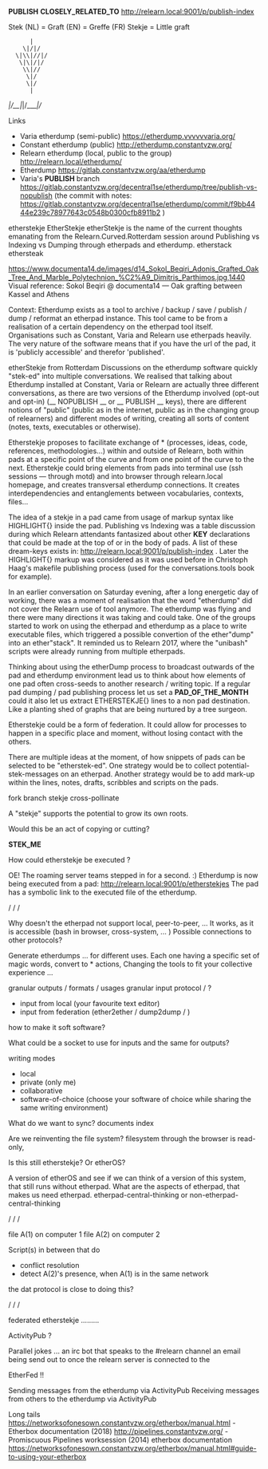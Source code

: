 __PUBLISH__
__CLOSELY_RELATED_TO__ http://relearn.local:9001/p/publish-index

Stek (NL) = Graft (EN) = Greffe (FR)
Stekje = Little graft

	      |
	    \|/|/
	  \|\\|//|/
	   \|\|/|/
	    \\|//
	     \|/
	     \|/
	      |
  _\|/__|_\|/____\|/_

Links
* Varia etherdump (semi-public) https://etherdump.vvvvvvaria.org/
* Constant etherdump (public) http://etherdump.constantvzw.org/
* Relearn etherdump (local, public to the group) http://relearn.local/etherdump/
* Etherdump https://gitlab.constantvzw.org/aa/etherdump
* Varia's __PUBLISH__ branch https://gitlab.constantvzw.org/decentral1se/etherdump/tree/publish-vs-nopublish 
	(the commit with notes: https://gitlab.constantvzw.org/decentral1se/etherdump/commit/f9bb4444e239c78977643c0548b0300cfb8911b2 )

         
etherstekje
EtherStekje
etherStekje is the name of the current thoughts emanating from the Relearn.Curved.Rotterdam session around Publishing vs Indexing vs Dumping through etherpads and etherdump.
etherstack
ethersteak

https://www.documenta14.de/images/d14_Sokol_Beqiri_Adonis_Grafted_Oak_Tree_And_Marble_Polytechnion_%C2%A9_Dimitris_Parthimos.jpg,1440
Visual reference: Sokol Beqiri @ documenta14 — Oak grafting between Kassel and Athens

Context: 
Etherdump exists as a tool to archive / backup / save / publish / dump / reformat an etherpad instance. This tool came to be from a realisation of a certain dependency on the etherpad tool itself. Organisations such as Constant, Varia and Relearn use etherpads heavily. The very nature of the software means that if you have the url of the pad, it is 'publicly accessible' and therefor 'published'.

etherStekje from Rotterdam
Discussions on the etherdump software quickly "stek-ed" into multiple conversations. We realised that talking about Etherdump installed at Constant, Varia or Relearn are actually three different conversations, as there are two versions of the Etherdump involved (opt-out and opt-in) (__ NOPUBLISH __ or __ PUBLISH __ keys), there are different notions of "public" (public as in the internet, public as in the changing group of relearners) and different modes of writing, creating all sorts of content (notes, texts, executables or otherwise).

Etherstekje proposes to facilitate exchange of * (processes, ideas, code, references, methodologies...) within and outside of Relearn, both within pads at a specific point of the curve and from one point of the curve to the next. Etherstekje could bring elements from pads into terminal use (ssh sessions — through motd) and into browser through relearn.local homepage, and creates transversal etherdump connections. It creates interdependencies and entanglements between vocabularies, contexts, files...

The idea of a stekje in a pad came from usage of markup syntax like HIGHLIGHT{} inside the pad. Publishing vs Indexing was a table discussion during which Relearn attendants fantasized about other __KEY__ declarations that could be made at the top of or in the body of pads. A list of these dream-keys exists in: http://relearn.local:9001/p/publish-index . Later the HIGHLIGHT{} markup was considered as it was used before in Christoph Haag's makefile publishing process (used for the conversations.tools book for example).

In an earlier conversation on Saturday evening, after a long energetic day of working, there was a moment of realisation that the word "etherdump" did not cover the Relearn use of tool anymore. The etherdump was flying and there were many directions it was taking and could take. One of the groups started to work on using the etherpad and etherdump as a place to write executable files, which triggered a possible convertion of the ether"dump" into an ether"stack". It reminded us to Relearn 2017, where the "unibash" scripts were already running from multiple etherpads.

Thinking about using the etherDump process to broadcast outwards of the pad and etherdump environment lead us to think about how elements of one pad often cross-seeds to another research / writing topic. If a regular pad dumping / pad publishing process let us set a __PAD_OF_THE_MONTH__ could it also let us extract ETHERSTEKJE{} lines to a non pad destination. Like a planting shed of graphs that are being nurtured by a tree surgeon.

Etherstekje could be a form of federation. It could allow for processes to happen in a specific place and moment, without losing contact with the others.

There are multiple ideas at the moment, of how snippets of pads can be selected to be "etherstek-ed". One strategy would be to collect potential-stek-messages on an etherpad. Another strategy would be to add mark-up within the lines, notes, drafts, scribbles and scripts on the pads.

fork
branch
stekje
cross-pollinate

A "stekje" supports the potential to grow its own roots. 

Would this be an act of copying or cutting?

__STEK_ME__

How could etherstekje be executed ?

OE! The roaming server teams stepped in for a second. :)
Etherdump is now being executed from a pad: http://relearn.local:9001/p/etherstekjes
The pad has a symbolic link to the executed file of the etherdump.

/ / / 

Why doesn't the etherpad not support local, peer-to-peer, ...
It works, as it is accessible (bash in browser, cross-system, ... )
Possible connections to other protocols? 

Generate etherdumps ... for different uses.
Each one having a specific set of magic words, convert to * actions, 
Changing the tools to fit your collective experience ...

granular outputs / formats / usages 
granular input protocol / ?

- input from local (your favourite text editor)
- input from federation (ether2ether / dump2dump / )

how to make it soft software?

What could be a socket to use for inputs 
and the same for outputs?

writing modes
- local
- private (only me)
- collaborative 
- software-of-choice (choose your software of choice while sharing the same writing environment)

What do we want to sync?
	documents
	index

Are we reinventing the file system?
filesystem through the browser is read-only,

Is this still etherstekje?
Or etherOS?

A version of etherOS and see if we can think of a version of this system, that still runs without etherpad.
What are the aspects of etherpad, that makes us need etherpad.
etherpad-central-thinking or non-etherpad-central-thinking

/ / /

file A(1) on computer 1
file A(2) on computer 2

Script(s) in between that do
- conflict resolution
- detect A(2)'s presence, when A(1) is in the same network

the dat protocol is close to doing this?

/ / /

federated etherstekje .........

ActivityPub ?

Parallel jokes ...
an irc bot that speaks to the #relearn channel
an email being send out to once the relearn server is connected to the 

EtherFed !! 

Sending messages from the etherdump via ActivityPub
Receiving messages from others to the etherdump via ActivityPub


Long tails
<https://networksofonesown.constantvzw.org/etherbox/manual.html> - Etherbox documentation (2018)
<http://pipelines.constantvzw.org/> - Promiscuous Pipelines worksession (2014)
etherbox documentation <https://networksofonesown.constantvzw.org/etherbox/manual.html#guide-to-using-your-etherbox>